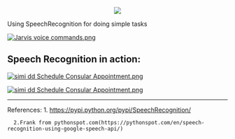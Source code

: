 <p align="center">
  <img src="https://s19.postimg.org/555dcujlf/JARVIS.png">
</p>

Using SpeechRecognition for doing simple tasks

[![Jarvis voice commands.png](https://s19.postimg.org/65fa92tkj/Jarvis_voice_commands.png)](https://postimg.org/image/m3nzz7nsf/)

## Speech Recognition in action:
[![simi dd Schedule Consular Appointment.png](https://s19.postimg.org/7rn4p5yyb/simi_dd_Schedule_Consular_Appointment.png)](https://postimg.org/image/rz0khgwfj/)

[![simi dd Schedule Consular Appointment.png](https://s19.postimg.org/4jinc4coj/simi_dd_Schedule_Consular_Appointment.png)](https://postimg.org/image/4wa1iauy7/)













-----
References: 
      1. https://pypi.python.org/pypi/SpeechRecognition/
      
      2.Frank from pythonspot.com(https://pythonspot.com/en/speech-recognition-using-google-speech-api/)
